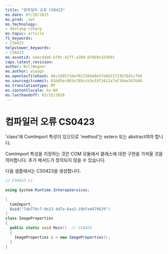 ```yaml
---
title: "컴파일러 오류 CS0423"
ms.date: 07/20/2015
ms.prod: .net
ms.technology:
- devlang-csharp
ms.topic: article
f1_keywords:
- CS0423
helpviewer_keywords:
- CS0423
ms.assetid: e4ec44b6-bf9c-41f7-a309-8f8b9e325691
caps.latest.revision: 
author: BillWagner
ms.author: wiwagn
ms.openlocfilehash: 06c3d9573def023304d843fe6631723b7841cfb9
ms.sourcegitcommit: 83dd5ec003e788ccb3e33f3412a7af39ae347646
ms.translationtype: MT
ms.contentlocale: ko-KR
ms.lasthandoff: 03/15/2018
---
```

# <a name="compiler-error-cs0423"></a>컴파일러 오류 CS0423
'class'에 ComImport 특성이 있으므로 'method'는 extern 또는 abstract여야 합니다.  
  
 ComImport 특성을 지정하는 것은 COM 모듈에서 클래스에 대한 구현을 가져올 것을 의미합니다. 추가 메서드가 정의되지 않을 수 있습니다.  
  
 다음 샘플에서는 CS0423을 생성합니다.  
  
```csharp  
// CS0423.cs  
  
using System.Runtime.InteropServices;  
  
[  
  ComImport,  
  Guid("7ab770c7-0e23-4d7a-8aa2-19bfad479829")  
]  
class ImageProperties  
{  
  public static void Main()  // CS0423  
  {  
    ImageProperties i = new ImageProperties();  
  }  
}  
```

